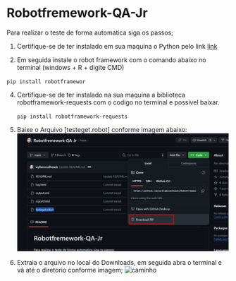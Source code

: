 # Robotfremework-QA-Jr


Para realizar o teste de forma automatica siga os passos;

1. Certifique-se de ter instalado em sua maquina o Python pelo link [link](https://www.python.org/downloads/)



2. Em seguida instale o robot framework com o comando abaixo no terminal (windows + R + digite CMD)
 
 `pip install robotframewor`

4. Certifique-se de ter instalado na sua maquina a biblioteca robotframework-requests com o codigo no terminal e possivel baixar.

   `pip install robotframework-requests`


5. Baixe o Arquivo [testeget.robot] conforme imagem abaixo:
   ![downloads](/imagens/downloads.png)

6. Extraia o arquivo no local do Downloads, em seguida abra o terminal e vá até o diretorio conforme imagem;
   ![caminho](/imagem/caminho%1.png) 
  




